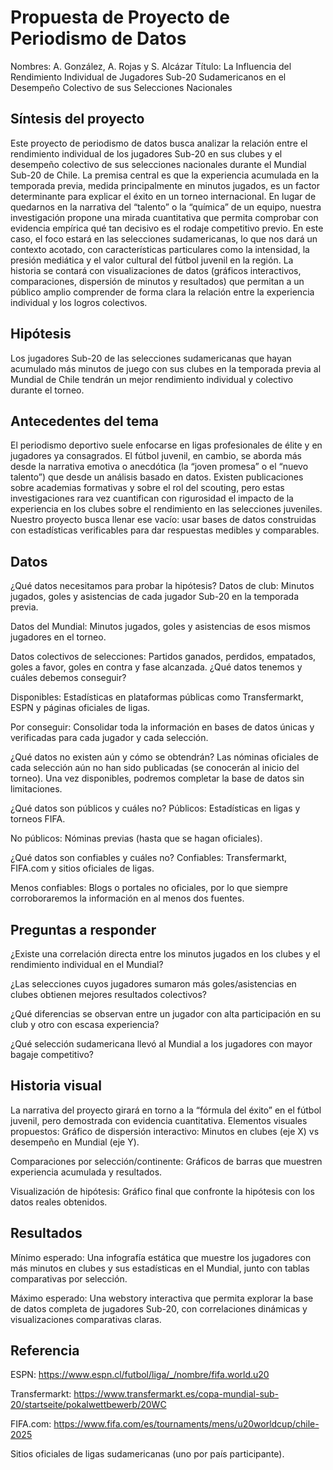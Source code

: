  # Propuesta de Proyecto de Periodismo de Datos
 Nombres: A. González, A. Rojas y S. Alcázar
 Título: La Influencia del Rendimiento Individual de Jugadores Sub-20 Sudamericanos en el Desempeño Colectivo de sus Selecciones Nacionales
 ## Síntesis del proyecto
 Este proyecto de periodismo de datos busca analizar la relación entre el rendimiento individual de los jugadores Sub-20 en sus clubes y el desempeño colectivo de sus selecciones nacionales durante el Mundial Sub-20 de Chile. La premisa central es que la experiencia acumulada en la temporada previa, medida principalmente en minutos jugados, es un factor determinante para explicar el éxito en un torneo internacional.
En lugar de quedarnos en la narrativa del “talento” o la “química” de un equipo, nuestra investigación propone una mirada cuantitativa que permita comprobar con evidencia empírica qué tan decisivo es el rodaje competitivo previo. En este caso, el foco estará en las selecciones sudamericanas, lo que nos dará un contexto acotado, con características particulares como la intensidad, la presión mediática y el valor cultural del fútbol juvenil en la región.
La historia se contará con visualizaciones de datos (gráficos interactivos, comparaciones, dispersión de minutos y resultados) que permitan a un público amplio comprender de forma clara la relación entre la experiencia individual y los logros colectivos.
## Hipótesis
Los jugadores Sub-20 de las selecciones sudamericanas que hayan acumulado más minutos de juego con sus clubes en la temporada previa al Mundial de Chile tendrán un mejor rendimiento individual y colectivo durante el torneo.
## Antecedentes del tema
El periodismo deportivo suele enfocarse en ligas profesionales de élite y en jugadores ya consagrados. El fútbol juvenil, en cambio, se aborda más desde la narrativa emotiva o anecdótica (la “joven promesa” o el “nuevo talento”) que desde un análisis basado en datos.
Existen publicaciones sobre academias formativas y sobre el rol del scouting, pero estas investigaciones rara vez cuantifican con rigurosidad el impacto de la experiencia en los clubes sobre el rendimiento en las selecciones juveniles. Nuestro proyecto busca llenar ese vacío: usar bases de datos construidas con estadísticas verificables para dar respuestas medibles y comparables.
## Datos
¿Qué datos necesitamos para probar la hipótesis?
Datos de club: Minutos jugados, goles y asistencias de cada jugador Sub-20 en la temporada previa.


Datos del Mundial: Minutos jugados, goles y asistencias de esos mismos jugadores en el torneo.


Datos colectivos de selecciones: Partidos ganados, perdidos, empatados, goles a favor, goles en contra y fase alcanzada.
¿Qué datos tenemos y cuáles debemos conseguir?

Disponibles: Estadísticas en plataformas públicas como Transfermarkt, ESPN y páginas oficiales de ligas.


Por conseguir: Consolidar toda la información en bases de datos únicas y verificadas para cada jugador y cada selección.

¿Qué datos no existen aún y cómo se obtendrán?
Las nóminas oficiales de cada selección aún no han sido publicadas (se conocerán al inicio del torneo). Una vez disponibles, podremos completar la base de datos sin limitaciones.


¿Qué datos son públicos y cuáles no?
Públicos: Estadísticas en ligas y torneos FIFA.


No públicos: Nóminas previas (hasta que se hagan oficiales).


¿Qué datos son confiables y cuáles no?
Confiables: Transfermarkt, FIFA.com y sitios oficiales de ligas.


Menos confiables: Blogs o portales no oficiales, por lo que siempre corroboraremos la información en al menos dos fuentes.

## Preguntas a responder
¿Existe una correlación directa entre los minutos jugados en los clubes y el rendimiento individual en el Mundial?


¿Las selecciones cuyos jugadores sumaron más goles/asistencias en clubes obtienen mejores resultados colectivos?


¿Qué diferencias se observan entre un jugador con alta participación en su club y otro con escasa experiencia?


¿Qué selección sudamericana llevó al Mundial a los jugadores con mayor bagaje competitivo?

## Historia visual
La narrativa del proyecto girará en torno a la “fórmula del éxito” en el fútbol juvenil, pero demostrada con evidencia cuantitativa.
Elementos visuales propuestos:
Gráfico de dispersión interactivo: Minutos en clubes (eje X) vs desempeño en Mundial (eje Y).


Comparaciones por selección/continente: Gráficos de barras que muestren experiencia acumulada y resultados.


Visualización de hipótesis: Gráfico final que confronte la hipótesis con los datos reales obtenidos.
## Resultados
Mínimo esperado: Una infografía estática que muestre los jugadores con más minutos en clubes y sus estadísticas en el Mundial, junto con tablas comparativas por selección.


Máximo esperado: Una webstory interactiva que permita explorar la base de datos completa de jugadores Sub-20, con correlaciones dinámicas y visualizaciones comparativas claras.
## Referencia
ESPN: https://www.espn.cl/futbol/liga/_/nombre/fifa.world.u20


Transfermarkt: https://www.transfermarkt.es/copa-mundial-sub-20/startseite/pokalwettbewerb/20WC


FIFA.com: https://www.fifa.com/es/tournaments/mens/u20worldcup/chile-2025


Sitios oficiales de ligas sudamericanas (uno por país participante).
